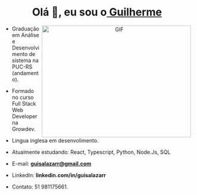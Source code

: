 
<h1 align="center">Olá 👋, eu sou o<a href="https://github.com/Guisalazarr" target="blank">
Guilherme</a></h1>

<a target="_blank" align="center">
  <img align="right" top="500" height="300" width="400" alt="GIF" src="https://media.giphy.com/media/SWoSkN6DxTszqIKEqv/giphy.gif">
</a>


- Graduação em Análise e Desenvolvimento de sistema na PUC-RS (andamento). 
- Formado no curso Full Stack Web Developer na Growdev.
- Lingua inglesa em desenvolimento.

- Atualmente estudando: React, Typescript, Python, Node.Js, SQL

- E-mail: **guisalazarr@gmail.com**
- LinkedIn: **linkedin.com/in/guisalazarr**
- Contato: 51 981175661.
